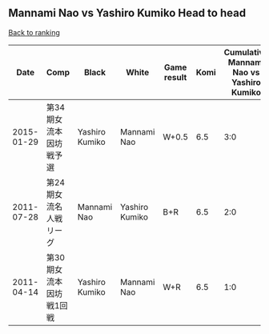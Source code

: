 ## Mannami Nao vs Yashiro Kumiko Head to head

[Back to ranking](../../index.md)




| **Date** | **Comp** | **Black** | **White** | **Game result** | **Komi** | **Cumulative Mannami Nao vs Yashiro Kumiko** | **Mannami Nao streak** | **Yashiro Kumiko streak** | 
| --- | --- | --- | --- | --- | --- | --- | --- | --- |
| 2015-01-29 | 第34期女流本因坊戦予選 | Yashiro Kumiko | Mannami Nao | W+0.5 | 6.5 | 3:0 | 3 | 0 | 
| 2011-07-28 | 第24期女流名人戦リーグ | Mannami Nao | Yashiro Kumiko | B+R | 6.5 | 2:0 | 2 | 0 | 
| 2011-04-14 | 第30期女流本因坊戦1回戦 | Yashiro Kumiko | Mannami Nao | W+R | 6.5 | 1:0 | 1 | 0 |




